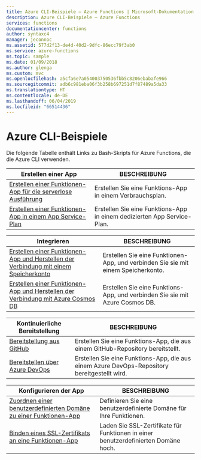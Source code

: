 ```yaml
---
title: Azure CLI-Beispiele – Azure Functions | Microsoft-Dokumentation
description: Azure CLI-Beispiele – Azure Functions
services: functions
documentationcenter: functions
author: syntaxc4
manager: jeconnoc
ms.assetid: 577d2f13-de4d-40d2-9dfc-86ecc79f3ab0
ms.service: azure-functions
ms.topic: sample
ms.date: 01/09/2018
ms.author: glenga
ms.custom: mvc
ms.openlocfilehash: a5cfa6e7a054003750536fbb5c8206ebabafe966
ms.sourcegitcommit: adb6c981eba06f3b258b697251d7f87489a5da33
ms.translationtype: HT
ms.contentlocale: de-DE
ms.lasthandoff: 06/04/2019
ms.locfileid: "66514436"
---
```

# <a name="azure-cli-samples"></a>Azure CLI-Beispiele

Die folgende Tabelle enthält Links zu Bash-Skripts für Azure Functions, die die Azure CLI verwenden.

<a id="create"></a>

| Erstellen einer App | BESCHREIBUNG |
|---|---|
| [Erstellen einer Funktionen-App für die serverlose Ausführung](scripts/functions-cli-create-serverless.md) | Erstellen Sie eine Funktions-App in einem Verbrauchsplan.  |
| [Erstellen einer Funktionen-App in einem App Service-Plan](scripts/functions-cli-create-app-service-plan.md) | Erstellen Sie eine Funktions-App in einem dedizierten App Service-Plan. |

| Integrieren | BESCHREIBUNG|
|---|---|
| [Erstellen einer Funktionen-App und Herstellen der Verbindung mit einem Speicherkonto](scripts/functions-cli-create-function-app-connect-to-storage-account.md) | Erstellen Sie eine Funktionen-App, und verbinden Sie sie mit einem Speicherkonto. |
| [Erstellen einer Funktionen-App und Herstellen der Verbindung mit Azure Cosmos DB](scripts/functions-cli-create-function-app-connect-to-cosmos-db.md) | Erstellen Sie eine Funktions-App, und verbinden Sie sie mit Azure Cosmos DB. |

| Kontinuierliche Bereitstellung | BESCHREIBUNG|
|---|---|
| [Bereitstellung aus GitHub](scripts/functions-cli-create-function-app-github-continuous.md) | Erstellen Sie eine Funktions-App, die aus einem GitHub-Repository bereitstellt.  |
| [Bereitstellen über Azure DevOps](scripts/functions-cli-create-function-app-vsts-continuous.md) | Erstellen Sie eine Funktions-App, die aus einem Azure DevOps-Repository bereitgestellt wird.  |

| Konfigurieren der App | BESCHREIBUNG |
|---|---|
| [Zuordnen einer benutzerdefinierten Domäne zu einer Funktionen-App](scripts/functions-cli-configure-custom-domain.md) | Definieren Sie eine benutzerdefinierte Domäne für Ihre Funktionen.  |
| [Binden eines SSL-Zertifikats an eine Funktionen-App](scripts/functions-cli-configure-ssl-certificate.md)  |  Laden Sie SSL-Zertifikate für Funktionen in einer benutzerdefinierten Domäne hoch. |

<!---

|**Scale app**||

|**Connect app to resources**||
-->
